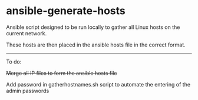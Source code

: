 # ansible-generate-hosts

Ansible script designed to be run locally to gather all Linux hosts on the current network.

These hosts are then placed in the ansible hosts file in the correct format.

---

To do:

~~Merge all IP files to form the ansible hosts file~~

Add password in gatherhostnames.sh script to automate the entering of the admin passwords
